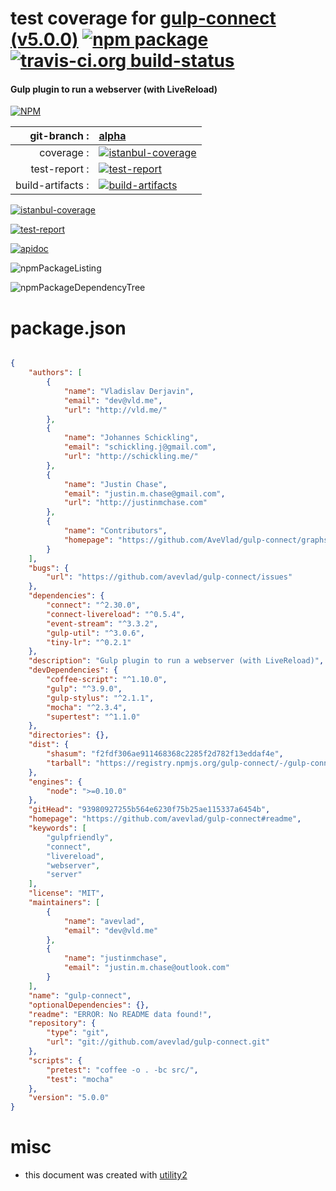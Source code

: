 # test coverage for  [gulp-connect (v5.0.0)](https://github.com/avevlad/gulp-connect#readme)  [![npm package](https://img.shields.io/npm/v/npmtest-gulp-connect.svg?style=flat-square)](https://www.npmjs.org/package/npmtest-gulp-connect) [![travis-ci.org build-status](https://api.travis-ci.org/npmtest/node-npmtest-gulp-connect.svg)](https://travis-ci.org/npmtest/node-npmtest-gulp-connect)
#### Gulp plugin to run a webserver (with LiveReload)

[![NPM](https://nodei.co/npm/gulp-connect.png?downloads=true)](https://www.npmjs.com/package/gulp-connect)

| git-branch : | [alpha](https://github.com/npmtest/node-npmtest-gulp-connect/tree/alpha)|
|--:|:--|
| coverage : | [![istanbul-coverage](https://npmtest.github.io/node-npmtest-gulp-connect/build/coverage.badge.svg)](https://npmtest.github.io/node-npmtest-gulp-connect/build/coverage.html/index.html)|
| test-report : | [![test-report](https://npmtest.github.io/node-npmtest-gulp-connect/build/test-report.badge.svg)](https://npmtest.github.io/node-npmtest-gulp-connect/build/test-report.html)|
| build-artifacts : | [![build-artifacts](https://npmtest.github.io/node-npmtest-gulp-connect/glyphicons_144_folder_open.png)](https://github.com/npmtest/node-npmtest-gulp-connect/tree/gh-pages/build)|

[![istanbul-coverage](https://npmtest.github.io/node-npmtest-gulp-connect/build/screenCapture.buildCustomOrg.browser.coverage.html.png)](https://npmtest.github.io/node-npmtest-gulp-connect/build/coverage.html/index.html)

[![test-report](https://npmtest.github.io/node-npmtest-gulp-connect/build/screenCapture.buildCustomOrg.browser.%252Fhome%252Ftravis%252Fbuild%252Fnpmtest%252Fnode-npmtest-gulp-connect%252Ftmp%252Fbuild%252Ftest-report.html.png)](https://npmtest.github.io/node-npmtest-gulp-connect/build/test-report.html)

[![apidoc](https://npmdoc.github.io/node-npmdoc-gulp-connect/build/screenCapture.buildApidoc.browser.%252Fhome%252Ftravis%252Fbuild%252Fnpmdoc%252Fnode-npmdoc-gulp-connect%252Ftmp%252Fbuild%252Fapidoc.html.png)](https://npmdoc.github.io/node-npmdoc-gulp-connect/build/apidoc.html)

![npmPackageListing](https://npmtest.github.io/node-npmtest-gulp-connect/build/screenCapture.npmPackageListing.svg)

![npmPackageDependencyTree](https://npmtest.github.io/node-npmtest-gulp-connect/build/screenCapture.npmPackageDependencyTree.svg)



# package.json

```json

{
    "authors": [
        {
            "name": "Vladislav Derjavin",
            "email": "dev@vld.me",
            "url": "http://vld.me/"
        },
        {
            "name": "Johannes Schickling",
            "email": "schickling.j@gmail.com",
            "url": "http://schickling.me/"
        },
        {
            "name": "Justin Chase",
            "email": "justin.m.chase@gmail.com",
            "url": "http://justinmchase.com"
        },
        {
            "name": "Contributors",
            "homepage": "https://github.com/AveVlad/gulp-connect/graphs/contributors"
        }
    ],
    "bugs": {
        "url": "https://github.com/avevlad/gulp-connect/issues"
    },
    "dependencies": {
        "connect": "^2.30.0",
        "connect-livereload": "^0.5.4",
        "event-stream": "^3.3.2",
        "gulp-util": "^3.0.6",
        "tiny-lr": "^0.2.1"
    },
    "description": "Gulp plugin to run a webserver (with LiveReload)",
    "devDependencies": {
        "coffee-script": "^1.10.0",
        "gulp": "^3.9.0",
        "gulp-stylus": "^2.1.1",
        "mocha": "^2.3.4",
        "supertest": "^1.1.0"
    },
    "directories": {},
    "dist": {
        "shasum": "f2fdf306ae911468368c2285f2d782f13eddaf4e",
        "tarball": "https://registry.npmjs.org/gulp-connect/-/gulp-connect-5.0.0.tgz"
    },
    "engines": {
        "node": ">=0.10.0"
    },
    "gitHead": "93980927255b564e6230f75b25ae115337a6454b",
    "homepage": "https://github.com/avevlad/gulp-connect#readme",
    "keywords": [
        "gulpfriendly",
        "connect",
        "livereload",
        "webserver",
        "server"
    ],
    "license": "MIT",
    "maintainers": [
        {
            "name": "avevlad",
            "email": "dev@vld.me"
        },
        {
            "name": "justinmchase",
            "email": "justin.m.chase@outlook.com"
        }
    ],
    "name": "gulp-connect",
    "optionalDependencies": {},
    "readme": "ERROR: No README data found!",
    "repository": {
        "type": "git",
        "url": "git://github.com/avevlad/gulp-connect.git"
    },
    "scripts": {
        "pretest": "coffee -o . -bc src/",
        "test": "mocha"
    },
    "version": "5.0.0"
}
```



# misc
- this document was created with [utility2](https://github.com/kaizhu256/node-utility2)
